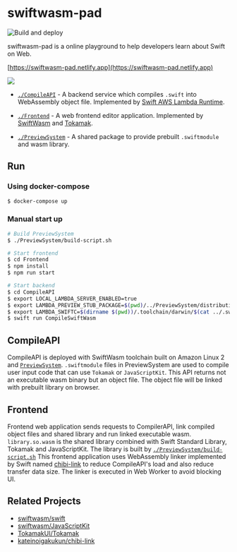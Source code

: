 # swiftwasm-pad

![Build and deploy](https://github.com/kateinoigakukun/swiftwasm-pad/workflows/Build%20and%20deploy/badge.svg)

swiftwasm-pad is a online playground to help developers learn about Swift on Web.

[https://swiftwasm-pad.netlify.app](https://swiftwasm-pad.netlify.app)

[![](./readme/demo.gif)](https://swiftwasm-pad.netlify.app)

- [`./CompileAPI`](https://github.com/kateinoigakukun/swiftwasm-pad/tree/master/CompileAPI) - A backend service which compiles `.swift` into WebAssembly object file. Implemented by [Swift AWS Lambda Runtime](https://github.com/swift-server/swift-aws-lambda-runtime).

- [`./Frontend`](https://github.com/kateinoigakukun/swiftwasm-pad/tree/master/Frontend) - A web frontend editor application. Implemented by [SwiftWasm](https://github.com/swiftwasm) and [Tokamak](https://github.com/TokamakUI/Tokamak).

- [`./PreviewSystem`](https://github.com/kateinoigakukun/swiftwasm-pad/tree/master/PreviewSystem) - A shared package to provide prebuilt `.swiftmodule` and wasm library.


## Run 

### Using docker-compose

```sh
$ docker-compose up
```

### Manual start up

```sh
# Build PreviewSystem
$ ./PreviewSystem/build-script.sh

# Start frontend
$ cd Frontend
$ npm install
$ npm run start

# Start backend
$ cd CompileAPI
$ export LOCAL_LAMBDA_SERVER_ENABLED=true
$ export LAMBDA_PREVIEW_STUB_PACKAGE=$(pwd)/../PreviewSystem/distribution/PreviewStub
$ export LAMBDA_SWIFTC=$(dirname $(pwd))/.toolchain/darwin/$(cat ../.swift-version)/usr/bin/swiftc
$ swift run CompileSwiftWasm
```

## CompileAPI

CompileAPI is deployed with SwiftWasm toolchain built on Amazon Linux 2 and [`PreviewSystem`](https://github.com/kateinoigakukun/swiftwasm-pad/tree/master/PreviewSystem).
`.swiftmodule` files in PreviewSystem are used to compile user input code that can use `Tokamak` or `JavaScriptKit`. This API returns not an executable wasm binary but an object file.
The object file will be linked with prebuilt library on browser.

## Frontend

Frontend web application sends requests to CompilerAPI, link compiled object files and shared library and run linked executable wasm.
`library.so.wasm` is the shared library combined with Swift Standard Library, Tokamak and JavaScriptKit. The library is built by [`./PreviewSystem/build-script.sh`](https://github.com/kateinoigakukun/swiftwasm-pad/blob/master/PreviewSystem/build-script.sh)
This frontend application uses WebAssembly linker implemented by Swift named [chibi-link](https://github.com/kateinoigakukun/chibi-link/) to reduce CompileAPI's load and also reduce transfer data size. The linker is executed in Web Worker to avoid blocking UI.


## Related Projects

- [swiftwasm/swift](https://github.com/swiftwasm/swift)
- [swiftwasm/JavaScriptKit](https://github.com/swiftwasm/JavaScriptKit)
- [TokamakUI/Tokamak](https://github.com/TokamakUI/Tokamak)
- [kateinoigakukun/chibi-link](https://github.com/kateinoigakukun/chibi-link)

